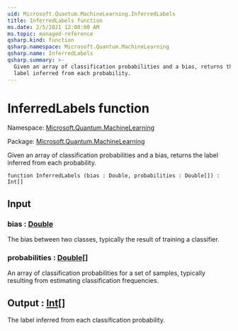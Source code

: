 ```yaml
---
uid: Microsoft.Quantum.MachineLearning.InferredLabels
title: InferredLabels function
ms.date: 2/5/2021 12:00:00 AM
ms.topic: managed-reference
qsharp.kind: function
qsharp.namespace: Microsoft.Quantum.MachineLearning
qsharp.name: InferredLabels
qsharp.summary: >-
  Given an array of classification probabilities and a bias, returns the
  label inferred from each probability.
---
```


# InferredLabels function

Namespace: [Microsoft.Quantum.MachineLearning](xref:Microsoft.Quantum.MachineLearning)

Package: [Microsoft.Quantum.MachineLearning](https://nuget.org/packages/Microsoft.Quantum.MachineLearning)


Given an array of classification probabilities and a bias, returns thelabel inferred from each probability.

```qsharp
function InferredLabels (bias : Double, probabilities : Double[]) : Int[]
```


## Input

### bias : [Double](xref:microsoft.quantum.lang-ref.double)

The bias between two classes, typically the result of training aclassifier.


### probabilities : [Double](xref:microsoft.quantum.lang-ref.double)[]

An array of classification probabilities for a set of samples, typicallyresulting from estimating classification frequencies.



## Output : [Int](xref:microsoft.quantum.lang-ref.int)[]

The label inferred from each classification probability.